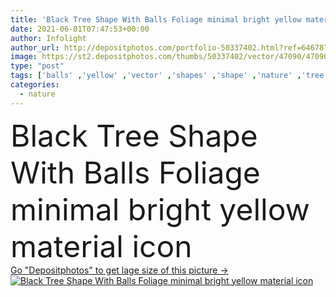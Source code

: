 ```yaml
---
title: 'Black Tree Shape With Balls Foliage minimal bright yellow material icon'
date: 2021-06-01T07:47:53+00:00
author: Infolight
author_url: http://depositphotos.com/portfolio-50337402.html?ref=64678756
image: https://st2.depositphotos.com/thumbs/50337402/vector/47090/470900570/api_thumb_450.jpg?forcejpeg=true
type: "post"
tags: ['balls' ,'yellow' ,'vector' ,'shapes' ,'shape' ,'nature' ,'tree' ,'black' ,'foliage' ,'trees' ,'icon' ,'logo' ,'circular' ,'circles' ,'minimal' ,'eps' ,'premium' ]
categories: 
  - nature
---
```

<div aling="center">
            <font size="60"> Black Tree Shape With Balls Foliage minimal bright yellow material icon</font>   
</div>
<div>
    <a href='https://depositphotos.com/470900570/stock-illustration-black-tree-shape-balls-foliage.html?ref=64678756' target=_blank > Go "Depositphotos" to get lage size of this picture ->
        <img href='https://depositphotos.com/470900570/stock-illustration-black-tree-shape-balls-foliage.html?ref=64678756' src='https://st2.depositphotos.com/50337402/47090/v/950/depositphotos_470900570-stock-illustration-black-tree-shape-balls-foliage.jpg?forcejpeg=true' alt='Black Tree Shape With Balls Foliage minimal bright yellow material icon' >
    </a>
</div>
